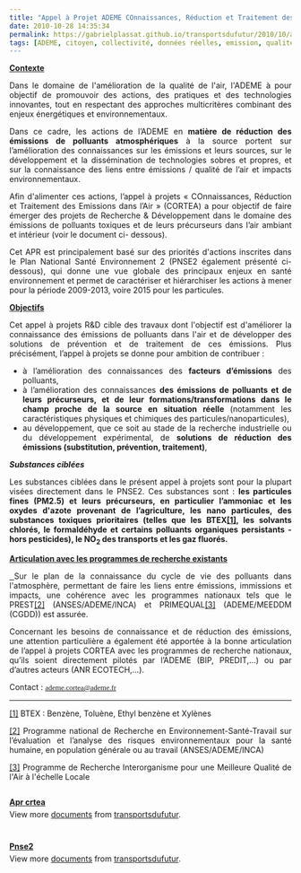 ```yaml
---
title: "Appel à Projet ADEME COnnaissances, Réduction et Traitement des Emissions dans l’Air''"
date: 2010-10-28 14:35:34
permalink: https://gabrielplassat.github.io/transportsdufutur/2010/10/appel-a-projet-ademe-connaissances-reduction-et-traitement-des-emissions-dans-lair.html
tags: [ADEME, citoyen, collectivité, données réelles, emission, qualité de l'air, Santé]
---
```


<p style="text-align: justify"><span style="font-family: %value"><strong><span style="text-decoration: underline">Contexte</span></strong></span></p> <p style="text-align: justify"><span style="font-family: %value">Dans le domaine de l'amélioration de la qualité de l'air, l'ADEME à pour objectif de promouvoir des actions, des pratiques et des technologies innovantes, tout en respectant des approches multicritères combinant des enjeux énergétiques et environnementaux.</span></p> <p style="text-align: justify"><span style="font-family: %value">Dans ce cadre, les actions de l’ADEME en <strong>matière de réduction des émissions de polluants atmosphériques</strong> à la source portent sur l’amélioration des connaissances sur les émissions et leurs sources, sur le développement et la dissémination de technologies sobres et propres, et sur la connaissance des liens entre émissions / qualité de l’air et impacts environnementaux.</span></p> <p style="text-align: justify"><span style="font-family: %value">Afin d'alimenter ces actions, l’appel à projets « COnnaissances, Réduction et Traitement des Emissions dans l’Air » (CORTEA) a pour objectif de faire émerger des projets de Recherche & Développement dans le domaine des émissions de polluants toxiques et de leurs précurseurs dans l’air ambiant et intérieur (voir le document ci- dessous). </span></p>  <!--more-->   <p style="text-align: justify"><span style="font-family: %value">Cet APR est principalement basé sur des priorités d'actions inscrites dans le Plan National Santé Environnement 2 (PNSE2 également présenté ci-dessous), qui donne une vue globale des principaux enjeux en santé environnement et permet de caractériser et hiérarchiser les actions à mener pour la période 2009-2013, voire 2015 pour les particules.</span></p> <p style="text-align: justify"><span style="font-family: %value"><strong><span style="text-decoration: underline">Objectifs</span></strong></span></p> <p style="text-align: justify"><span style="font-family: %value">Cet appel à projets R&D cible des travaux dont l'objectif est d'améliorer la connaissance des émissions de polluants dans l'air et de développer des solutions de prévention et de traitement de ces émissions. Plus précisément, l’appel à projets se donne pour ambition de contribuer :</span></p> <ul style="text-align: justify"> <li><span style="font-family: %value">à l’amélioration des connaissances des <strong>facteurs d’émissions</strong> des polluants,</span></li> <li><span style="font-family: %value">à l’amélioration des connaissances <strong>des émissions de polluants et de leurs précurseurs, et de leur formations/transformations dans le champ proche de la source en situation réelle </strong>(notamment les caractéristiques physiques et chimiques des particules/nanoparticules),</span></li> <li><span style="font-family: %value">au développement, que ce soit au stade de la recherche industrielle ou du développement expérimental, de <strong>solutions de réduction des émissions (substitution, prévention, traitement)</strong>,</span></li> </ul> <p style="text-align: justify"><span style="font-family: %value"><strong><em>Substances ciblées</em></strong></span></p> <p style="text-align: justify"><span style="font-family: %value">Les substances ciblées dans le présent appel à projets sont pour la plupart visées directement dans le PNSE2. Ces substances sont : <strong>les particules fines (PM2.5) et leurs précurseurs, en particulier l’ammoniac et les oxydes d'azote provenant de l’agriculture, les nano particules, des substances toxiques prioritaires (telles que les BTEX<a href="http://www.typepad.com/site/blogs/6a0120a66d2ad4970b0128756e7ed4970c/post/compose#_ftn1"><strong>[1]</strong></a>, les solvants chlorés, le formaldéhyde et certains polluants organiques persistants - hors pesticides), le NO<sub>2</sub> des transports et les gaz fluorés.</strong></span></p> <p style="text-align: justify"><span style="font-family: %value"><strong><span style="text-decoration: underline">Articulation avec les programmes de recherche existants</span></strong></span></p> <p style="text-align: justify"><span style="font-family: %value"><strong><span style="text-decoration: underline"> </span></strong>Sur le plan de la connaissance du cycle de vie des polluants dans l'atmosphère, permettant de faire les liens entre émissions, immissions et impacts, une cohérence avec les programmes nationaux tels que le PREST<a href="http://www.typepad.com/site/blogs/6a0120a66d2ad4970b0128756e7ed4970c/post/compose#_ftn2">[2]</a> (ANSES/ADEME/INCA) et PRIMEQUAL<a href="http://www.typepad.com/site/blogs/6a0120a66d2ad4970b0128756e7ed4970c/post/compose#_ftn3">[3]</a> (ADEME/MEEDDM (CGDD)) est assurée.</span></p> <p style="text-align: justify"><span style="font-family: %value">Concernant les besoins de connaissance et de réduction des émissions, une attention particulière a également été apportée à la bonne articulation de l’appel à projets CORTEA avec les programmes de recherche nationaux, qu’ils soient directement pilotés par l’ADEME (BIP, PREDIT,…) ou par d’autres acteurs (ANR ECOTECH,…).</span></p> <p style="text-align: justify"><span style="font-family: %value">Contact : </span><span style="font-size: small;color: #009b9b;font-family: Verdana"><span style="font-size: small;color: #009b9b;font-family: Verdana"><span style="font-size: small;color: #009b9b;font-family: Verdana"><a href="mailto:ademe.cortea@ademe.fr">ademe.cortea@ademe.fr</a></span></span></span> <p style="text-align: justify"> <hr size="1" /> </p> <div> <div style="text-align: justify"> <p><span style="font-family: %value"><a href="http://www.typepad.com/site/blogs/6a0120a66d2ad4970b0128756e7ed4970c/post/compose#_ftnref1">[1]</a> BTEX : Benzène, Toluène, Ethyl benzène et Xylènes</span></p> </div> <div style="text-align: justify"> <p><span style="font-family: %value"><a href="http://www.typepad.com/site/blogs/6a0120a66d2ad4970b0128756e7ed4970c/post/compose#_ftnref2">[2]</a> Programme national de Recherche en Environnement-Santé-Travail sur l’évaluation et l’analyse des risques environnementaux pour la santé humaine, en population générale ou au travail (ANSES/ADEME/INCA)</span></p> </div> <div> <p style="text-align: justify"><span style="font-family: %value"><a href="http://www.typepad.com/site/blogs/6a0120a66d2ad4970b0128756e7ed4970c/post/compose#_ftnref3">[3]</a> Programme de Recherche Interorganisme pour une Meilleure Qualité de l'Air à l'échelle Locale</span></p> </div> </div> <p><img alt="" border="0" height="0" src="http://counters.gigya.com/wildfire/IMP/CXNID=2000002.0NXC/bT*xJmx*PTEyODgyNjg4NDg5MzYmcHQ9MTI4ODI2ODg1Mzg*MSZwPTEwMTkxJmQ9V*ZfZW1iZWRfZG9jdW1lbnQmZz*yJm89Y2Rh/NmVhNWNjMWVjNGVkZGE4NzJmZWY5YzAxNWNlNjAmb2Y9MA==.gif" style="width: 0px;height: 0px" width="0" /></p> <div id="__ss_5594900" style="width: 477px"><strong style="margin: 12px 0 4px"><a href="http://www.slideshare.net/transportsdufutur/apr-crtea" title="Apr crtea">Apr crtea</a></strong>           <div style="padding: 5px 0 12px">View more <a href="http://www.slideshare.net/">documents</a> from <a href="http://www.slideshare.net/transportsdufutur">transportsdufutur</a>.</div> </div> <p><img alt="" border="0" height="0" src="http://counters.gigya.com/wildfire/IMP/CXNID=2000002.0NXC/bT*xJmx*PTEyODgyNjkwOTgwODUmcHQ9MTI4ODI2OTEwMDE*NiZwPTEwMTkxJmQ9V*ZfZW1iZWRfZG9jdW1lbnQmZz*yJm89Y2Rh/NmVhNWNjMWVjNGVkZGE4NzJmZWY5YzAxNWNlNjAmb2Y9MA==.gif" style="width: 0px;height: 0px" width="0" /></p> <div id="__ss_5594956" style="width: 477px"><strong style="margin: 12px 0 4px"><a href="http://www.slideshare.net/transportsdufutur/pnse2" title="Pnse2">Pnse2</a></strong>           <div style="padding: 5px 0 12px">View more <a href="http://www.slideshare.net/">documents</a> from <a href="http://www.slideshare.net/transportsdufutur">transportsdufutur</a>.</div> </div> </p>
